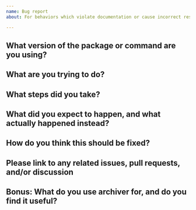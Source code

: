 ```yaml
---
name: Bug report
about: For behaviors which violate documentation or cause incorrect results

---
```


<!--
This template is for bug reports! (If your issue doesn't fit this template, it's probably a feature request instead.)
To fill out this template, simply replace these comments with your answers.
Please do not skip questions; this will slow down the resolution process.
-->

## What version of the package or command are you using?
<!-- A commit sha or tag is fine -->


## What are you trying to do?
<!-- Please describe clearly what you are trying to do thoroughly enough so that a reader with no context can repeat the same process. -->


## What steps did you take?
<!-- Explain exactly how we can reproduce this bug; attach sample archive files if relevant -->


## What did you expect to happen, and what actually happened instead?
<!-- Please make it clear what the bug actually is -->


## How do you think this should be fixed?
<!-- Being specific by linking to lines of code and even suggesting changes will yield fastest resolution -->


## Please link to any related issues, pull requests, and/or discussion
<!-- This will help add crucial context to your report -->


## Bonus: What do you use archiver for, and do you find it useful?
<!-- We'd like to know! -->
